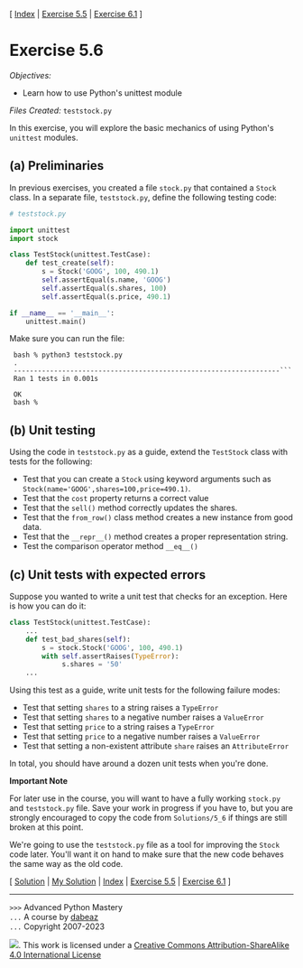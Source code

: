 \[ [Index](index.md) | [Exercise 5.5](ex5_5.md) | [Exercise 6.1](ex6_1.md) \]

# Exercise 5.6

*Objectives:*

- Learn how to use Python's unittest module

*Files Created:* `teststock.py`

In this exercise, you will explore the basic mechanics of using
Python's `unittest` modules.

## (a) Preliminaries

In previous exercises, you created a file `stock.py` that contained
a `Stock` class. In a separate file, `teststock.py`, define the following
testing code:

```python
# teststock.py

import unittest
import stock

class TestStock(unittest.TestCase):
    def test_create(self):
        s = Stock('GOOG', 100, 490.1)
        self.assertEqual(s.name, 'GOOG')
        self.assertEqual(s.shares, 100)
        self.assertEqual(s.price, 490.1)

if __name__ == '__main__':
    unittest.main()
```

Make sure you can run the file:

```
 bash % python3 teststock.py
 .
 ------------------------------------------------------------------```
 Ran 1 tests in 0.001s

 OK
 bash %
```

## (b) Unit testing

Using the code in `teststock.py` as a guide, extend the `TestStock` class
with tests for the following:

- Test that you can create a `Stock` using keyword arguments such as `Stock(name='GOOG',shares=100,price=490.1)`.
- Test that the `cost` property returns a correct value
- Test that the `sell()` method correctly updates the shares.
- Test that the `from_row()` class method creates a new instance from good data.
- Test that the `__repr__()` method creates a proper representation string.
- Test the comparison operator method `__eq__()`

## (c) Unit tests with expected errors

Suppose you wanted to write a unit test that checks for an exception.
Here is how you can do it:

```python
class TestStock(unittest.TestCase):
    ...
    def test_bad_shares(self):
        s = stock.Stock('GOOG', 100, 490.1)
        with self.assertRaises(TypeError):
             s.shares = '50'
    ...
```

Using this test as a guide, write unit tests for the following failure modes:

- Test that setting `shares` to a string raises a `TypeError`
- Test that setting `shares` to a negative number raises a `ValueError`
- Test that setting `price` to a string raises a `TypeError`
- Test that setting `price` to a negative number raises a `ValueError`
- Test that setting a non-existent attribute `share` raises an `AttributeError`

In total, you should have around a dozen unit tests when you're done.

**Important Note**

For later use in the course, you will want to have a fully working
`stock.py` and `teststock.py` file. Save your work in progress if you
have to, but you are strongly encouraged to copy the code from
`Solutions/5_6` if things are still broken at this point.

We're going to use the `teststock.py` file as a tool for improving the `Stock` code
later. You'll want it on hand to make sure that the new code behaves the same way
as the old code.

\[ [Solution](soln5_6.md) | [My Solution](../teststock.py) |  [Index](index.md) | [Exercise 5.5](ex5_5.md) | [Exercise 6.1](ex6_1.md) \]

----
`>>>` Advanced Python Mastery  
`...` A course by [dabeaz](https://www.dabeaz.com)  
`...` Copyright 2007-2023

![](https://i.creativecommons.org/l/by-sa/4.0/88x31.png). This work is licensed under
a [Creative Commons Attribution-ShareAlike 4.0 International License](http://creativecommons.org/licenses/by-sa/4.0/)
